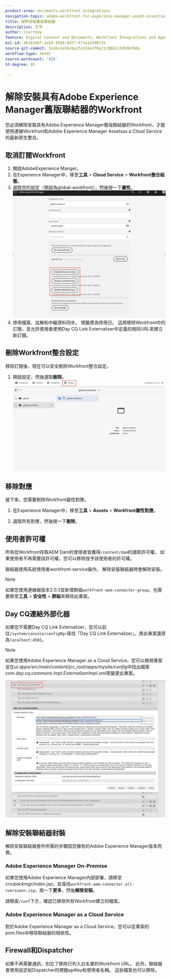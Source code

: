```yaml
---
product-area: documents;workfront-integrations
navigation-topic: adobe-workfront-for-experince-manager-asset-essentials
title: 解除安裝舊版聯結器
description: 文字
author: Courtney
feature: Digital Content and Documents, Workfront Integrations and Apps
exl-id: 4b3834bf-2e6d-4588-8d77-671e14390115
source-git-commit: 3a1bc4a56cba2fe224a1f0a21c8882c2d9d030de
workflow-type: tm+mt
source-wordcount: '425'
ht-degree: 0%

---
```


# 解除安裝具有Adobe Experience Manager舊版聯結器的Workfront

您必須解除安裝具有Adobe Experience Manager舊版聯結器的Workfront，才能使用連線Workfront和Adobe Experience Manager Assetsas a Cloud Service的最新原生整合。

## 取消訂閱Workfront

1. 開啟AdobeExperience Manger。
1. 在Experience Manager中，移至&#x200B;**工具** > **Cloud Service** > **Workfront整合組態**。
1. 選取您的設定（預設為global-workfront），然後按一下&#x200B;**屬性**。
   ![取消訂閱workfront](assets/unsubscribe-from-workfront.png)
1. 停用檔案、註解和中繼資料同步。 標籤應為停用日。
這將移除Workfront中的訂閱，並允許使用者使用Day CQ Link Externalizer中定義的相同URL來建立新訂閱。

## 刪除Workfront整合設定

移除訂閱後，現在可以安全刪除Workfront整合設定。

1. 開啟設定，然後選取&#x200B;**刪除**。
   ![刪除組態](assets/delete-wf-configuration.png)

## 移除對應

接下來，您需要刪除Workfront屬性對應。

1. 在Experience Manager中，移至&#x200B;**工具** > **Assets** > **Workfront屬性對應**。

1. 選取所有對應，然後按一下&#x200B;**刪除**。

## 使用者許可權

所有從Workfront存取AEM Dam的使用者皆獲得`/content/dam`的讀取許可權。 如果使用者不再需要該許可權，您可以移除授予該使用者的許可權。

聯結器使用系統使用者workfront-service操作。 解除安裝聯結器時會解除安裝。

>[!NOTE]
>
>如果您使用連線器版本2.0.3並新增群組`workfront-aem-connector-group`，也需要移至&#x200B;**工具** > **安全性** > **群組**&#x200B;來移除此專案。

## Day CQ連結外部化器

如果您不需要Day CQ Link Externalizer，您可以前往`/system/console/configMgr`尋找「Day CQ Link Externalizer」，將此專案還原為`localhost:4502`。

>[!NOTE]
>
>如果您使用Adobe Experience Manager as a Cloud Service，您可以檢視專案並在&#x200B;_ui.apps/src/main/content/jcr_root/apps/mysite/config_&#x200B;中找出檔案&#x200B;_com.day.cq.commons.impl.ExternalizerImpl.xml_&#x200B;來變更此專案。

![天CQ連結外部器](assets/Day-CQ-Link-Externalizer.png)

## 解除安裝聯結器封裝

解除安裝聯結器套件所需的步驟因您擁有的Adobe Experience Manager版本而異。

### Adobe Experience Manager On-Premise

如果您使用Adobe Experience Manager內部部署，請移至&#x200B;_crx/packmgr/index.jsp_，並尋找`workfront-aem-connector.all-<version>.zip`，按一下&#x200B;**更多**，然後&#x200B;**解除安裝**。

請檢查`/conf`下方，確認已移除所有Workfront建立的檔案。

### Adobe Experience Manager as a Cloud Service

對於Adobe Experience Manager as a Cloud Service，您可以從專案的pom.files中移除聯結器的相依性。

## Firewall和Dispatcher

如果不再需要通訊，別忘了移除已列入白名單的Workfront URL。 此外，聯結器會使用設定給Dispatcher的標題apiKey和使用者名稱。 這些檔案也可以移除。
